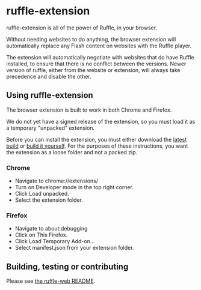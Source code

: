 # ruffle-extension

ruffle-extension is all of the power of Ruffle, in your browser.

Without needing websites to do anything, the browser extension will automatically replace any Flash content on websites
with the Ruffle player.

The extension will automatically negotiate with websites that do have Ruffle installed, to ensure that there is no
conflict between the versions. Newer version of ruffle, either from the website or extension,
will always take precedence and disable the other.

## Using ruffle-extension

The browser extension is built to work in both Chrome and Firefox.

We do not yet have a signed release of the extension, so you must load it as a temporary "unpacked" extension.

Before you can install the extension, you must either download the
[latest build](https://ruffle-rs.s3-us-west-1.amazonaws.com/builds/extension/ruffle_extension_latest.zip)
or [build it yourself](../../README.md). For the purposes of these instructions, you want the extension as a loose
folder and not a packed zip.

### Chrome

-   Navigate to chrome://extensions/
-   Turn on Developer mode in the top right corner.
-   Click Load unpacked.
-   Select the extension folder.

### Firefox

-   Navigate to about:debugging
-   Click on This Firefox.
-   Click Load Temporary Add-on...
-   Select manifest.json from your extension folder.

## Building, testing or contributing

Please see [the ruffle-web README](../../README.md).
